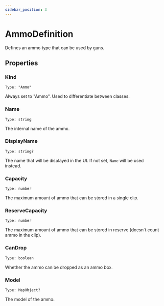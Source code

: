 ```yaml
---
sidebar_position: 3
---
```


# AmmoDefinition

Defines an ammo type that can be used by guns.

## Properties

### Kind

`Type: "Ammo"`

Always set to "Ammo". Used to differentiate between classes.

### Name

`Type: string`

The internal name of the ammo.

### DisplayName

`Type: string?`

The name that will be displayed in the UI. If not set, `Name` will be used instead.

### Capacity

`Type: number`

The maximum amount of ammo that can be stored in a single clip.

### ReserveCapacity

`Type: number`

The maximum amount of ammo that can be stored in reserve (doesn't count ammo in the clip).

### CanDrop

`Type: boolean`

Whether the ammo can be dropped as an ammo box.

### Model

`Type: MapObject?`

The model of the ammo.